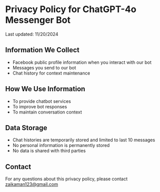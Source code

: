 # Privacy Policy for ChatGPT-4o Messenger Bot

Last updated: 11/20/2024

## Information We Collect
- Facebook public profile information when you interact with our bot
- Messages you send to our bot
- Chat history for context maintenance

## How We Use Information
- To provide chatbot services
- To improve bot responses
- To maintain conversation context

## Data Storage
- Chat histories are temporarily stored and limited to last 10 messages
- No personal information is permanently stored
- No data is shared with third parties

## Contact
For any questions about this privacy policy, please contact zaikaman123@gmail.com
